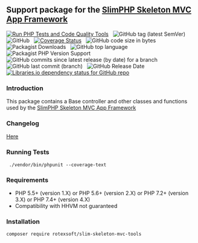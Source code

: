 ## Support package for the [SlimPHP Skeleton MVC App Framework](https://github.com/rotexsoft/slim-skeleton-mvc-app)

[![Run PHP Tests and Code Quality Tools](https://github.com/rotexsoft/slim-skeleton-mvc-tools/actions/workflows/php.yml/badge.svg)](https://github.com/rotexsoft/slim-skeleton-mvc-tools/actions/workflows/php.yml) &nbsp;
![GitHub tag (latest SemVer)](https://img.shields.io/github/v/tag/rotexsoft/slim-skeleton-mvc-tools?label=latest%20release&sort=semver) &nbsp;
![GitHub](https://img.shields.io/github/license/rotexsoft/slim-skeleton-mvc-tools) &nbsp;
[![Coverage Status](https://coveralls.io/repos/github/rotexsoft/slim-skeleton-mvc-tools/badge.svg?branch=master)](https://coveralls.io/github/rotexsoft/slim-skeleton-mvc-tools?branch=master) &nbsp;
![GitHub code size in bytes](https://img.shields.io/github/languages/code-size/rotexsoft/slim-skeleton-mvc-tools) &nbsp;
![Packagist Downloads](https://img.shields.io/packagist/dt/rotexsoft/slim-skeleton-mvc-tools) &nbsp;
![GitHub top language](https://img.shields.io/github/languages/top/rotexsoft/slim-skeleton-mvc-tools) &nbsp;
![Packagist PHP Version Support](https://img.shields.io/packagist/php-v/rotexsoft/slim-skeleton-mvc-tools) &nbsp;
![GitHub commits since latest release (by date) for a branch](https://img.shields.io/github/commits-since/rotexsoft/slim-skeleton-mvc-tools/4.0.0/master) &nbsp;
![GitHub last commit (branch)](https://img.shields.io/github/last-commit/rotexsoft/slim-skeleton-mvc-tools/master) &nbsp;
![GitHub Release Date](https://img.shields.io/github/release-date/rotexsoft/slim-skeleton-mvc-tools) &nbsp;
<a href="https://libraries.io/github/rotexsoft/slim-skeleton-mvc-tools">
<img alt="Libraries.io dependency status for GitHub repo" src="https://img.shields.io/librariesio/github/rotexsoft/slim-skeleton-mvc-tools">
</a>


### Introduction

This package contains a Base controller and other classes and functions used by the [SlimPHP Skeleton MVC App Framework](https://github.com/rotexsoft/slim-skeleton-mvc-app)

### Changelog

[Here](https://github.com/rotexsoft/slim-skeleton-mvc-tools/releases)

### Running Tests

  ` ./vendor/bin/phpunit --coverage-text`

### Requirements

* PHP 5.5+ (version 1.X) or PHP 5.6+ (version 2.X) or PHP 7.2+ (version 3.X) or PHP 7.4+ (version 4.X)
* Compatibility with HHVM not guaranteed

### Installation
`composer require rotexsoft/slim-skeleton-mvc-tools`
